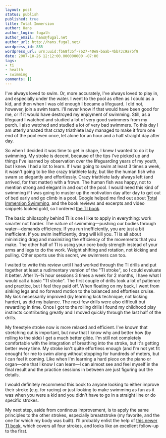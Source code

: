 ```yaml
---
layout: post
status: publish
published: true
title: Total Immersion
author: Hans
author_login: fugalh
author_email: hans@fugal.net
author_url: http://hans.fugal.net/
wordpress_id: 885
wordpress_url: urn:uuid:fb68f35f-7627-40e8-baab-4bb73c9a7bf9
date: 2007-10-26 12:12:00.000000000 -07:00
tags:
- ti
- health
- swimming
comments: []
---
```

<p>I've always loved to swim. Or, more accurately, I've always loved to play in, and especially under the water. I went to the pool as often as I could as a kid, and then when I was old enough I became a lifeguard. I did not, however, join a swim team. I'll never know if that would have been good for me, or if it would have destroyed my enjoyment of swimming. Still, as a lifeguard I watched and studied a lot of very good swimmers from my perch. I also watched and studied a lot of very bad swimmers. To this day I am utterly amazed that crazy triathlete lady managed to make it from one end of the pool even once, let alone for an hour and a half straight day after day.</p>

<p>So when I decided it was time to get in shape, I knew I wanted to do it by swimming. My stroke is decent, because of the tips I've picked up and things I've learned by observation over the lifeguarding years of my youth, but I knew I had a lot to learn. If I was going to swim at least 3 times a week, it wasn't going to be like crazy triathlete lady, but like the human fish who swam so elegantly and effortlessly. Crazy triathlete lady always left (and arrived, for that matter) with a frown. The human fish was happy, not to mention strong and elegant in and out of the pool. I would need this kind of swimming if I was going to muster up the motivation day after day to get out of bed early and go climb in a pool. Google helped me find out about <a href="http://totalimmersion.net/">Total Immersion Swimming</a>, and the book reviews and excerpts and video snippets looked gold, so I ordered <a href="http://www.amazon.com/exec/obidos/ASIN/0743253434/thefug-20">the TI book</a>.</p>

<p>The basic philosophy behind TI is one I like to apply in everything: work smarter not harder. The nature of swimming—pushing our bodies through water—demands efficiency. If you run inefficiently, you are just a bit inefficient. If you swim inefficiently, drag will kill you. TI is all about minimizing drag and maximizing the efficiency of the movements that you make. The other half of TI is using your core body strength instead of your arms and legs to do the work. Weight shifting and rotation, not kicking and pulling. Other sports use this secret, we swimmers can too.</p>

<p>I waited to write this review until I had worked through the TI drills and put together at least a rudimentary version of the "TI stroke", so I could evaluate it better. After ½–¾ hour sessions 3 times a week for 2 months, I have what I would call a basic "TI stroke". The first couple of drills took a lot of patience and practice, but I feel they paid off. When floating on my back, I went from sinking legs and no forward motion to the balanced and effortless cruise. My kick necessarily improved (by learning kick technique, not kicking harder), as did my balance. The next few drills were also difficult but rewarding in time. Once I got to the rolling drills I found my childhood play instincts contributing greatly and I moved quickly through the last half of the drills. </p>

<p>My freestyle stroke now is more relaxed and efficient. I've known that stretching out is important, but now that I know why and better how (by rolling to the side) I get a much better glide. I'm still not completely comfortable with the integration of breathing into the stroke, but it's getting better every time. My stroke isn't quite effortless enough (and I'm not yet fit enough) for me to swim along without stopping for hundreds of meters, but I can feel it coming. Like when I'm learning a hard piece on the piano or organ—one that I know I can learn—I can almost see and feel myself in the final result and the practice sessions in between are just figuring out the details. </p>

<p>I would definitely recommend this book to anyone looking to either improve their stroke (e.g. for racing) or just looking to make swimming as fun as it was when you were a kid and you didn't have to go in a straight line or do specific strokes. </p>

<p>My next step, aside from continous improvement, is to apply the same principles to the other strokes, especially breaststroke (my favorite, and the one for which my body was built). I'll probably enlist the help of <a href="http://www.amazon.com/exec/obidos/ASIN/1931009112/thefug-20">this newer TI book</a>, which covers all four strokes, and looks like an excellent follow-up to the first.</p>
